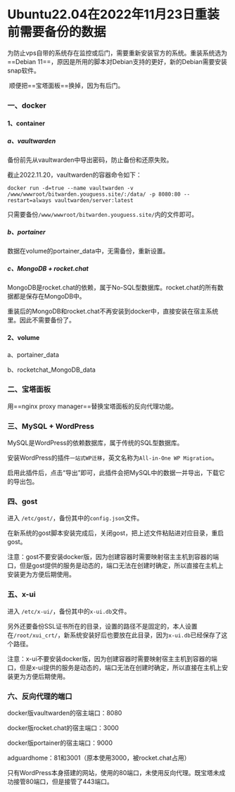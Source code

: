 # Ubuntu22.04在2022年11月23日重装前需要备份的数据



​    为防止vps自带的系统存在监控或后门，需要重新安装官方的系统。重装系统选为==Debian 11==，原因是所用的脚本对Debian支持的更好，新的Debian需要安装snap软件。

​    顺便把==宝塔面板==换掉，因为有后门。



### 一、docker

#### 1、container

##### a、vaultwarden

备份前先从vaultwarden中导出密码，防止备份和还原失败。

截止2022.11.20，vaultwarden的容器命令如下：

```
docker run -d=true --name vaultwarden -v /www/wwwroot/bitwarden.youguess.site/:/data/ -p 8080:80 --restart=always vaultwarden/server:latest
```

只需要备份`/www/wwwroot/bitwarden.youguess.site/`内的文件即可。

##### b、portainer

数据在volume的portainer_data中，无需备份，重新设置。

##### c、MongoDB + rocket.chat

MongoDB是rocket.chat的依赖，属于No-SQL型数据库。rocket.chat的所有数据都是保存在MongoDB中。

重装后的MongoDB和rocket.chat不再安装到docker中，直接安装在宿主系统里。因此不需要备份了。



#### 2、volume

a、portainer_data

b、rocketchat_MongoDB_data



### 二、宝塔面板

用==nginx proxy manager==替换宝塔面板的反向代理功能。



### 三、MySQL + WordPress

MySQL是WordPress的依赖数据库，属于传统的SQL型数据库。

安装WordPress的插件`一站式WP迁移`，英文名称为`All-in-One WP Migration`。

启用此插件后，点击“导出”即可，此插件会把MySQL中的数据一并导出，下载它的导出包。



### 四、gost

进入 `/etc/gost/`，备份其中的`config.json`文件。

在新系统的gost脚本安装完成后，关闭gost，把上述文件粘贴进对应目录，重启gost。

注意：gost不要安装docker版，因为创建容器时需要映射宿主主机到容器的端口，但是gost提供的服务是动态的，端口无法在创建时确定，所以直接在主机上安装更为方便后期使用。



### 五、x-ui

进入 `/etc/x-ui/`，备份其中的`x-ui.db`文件。

另外还要备份SSL证书所在的目录，设置的路径不是固定的，本人设置在`/root/xui_crt/`，新系统安装好后也要放在此目录，因为`x-ui.db`已经保存了这个路径。

注意：x-ui不要安装docker版，因为创建容器时需要映射宿主主机到容器的端口，但是x-ui提供的服务是动态的，端口无法在创建时确定，所以直接在主机上安装更为方便后期使用。



### 六、反向代理的端口

docker版vaultwarden的宿主端口：8080

docker版rocket.chat的宿主端口：3000

docker版portainer的宿主端口：9000

adguardhome：81和3001（原本使用3000，被rocket.chat占用）

只有WordPress本身搭建的网站，使用的80端口，未使用反向代理。既宝塔未成功接管80端口，但是接管了443端口。
